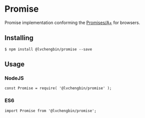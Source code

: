 # Promise

Promise implementation conforming the [Promises/A+](https://promisesaplus.com/) for browsers.

## Installing

~~~
$ npm install @lvchengbin/promise --save
~~~

## Usage

### NodeJS

~~~
const Promise = require( '@lvchengbin/promise' );
~~~

### ES6

~~~
import Promise from '@lvchengbin/promise';
~~~
